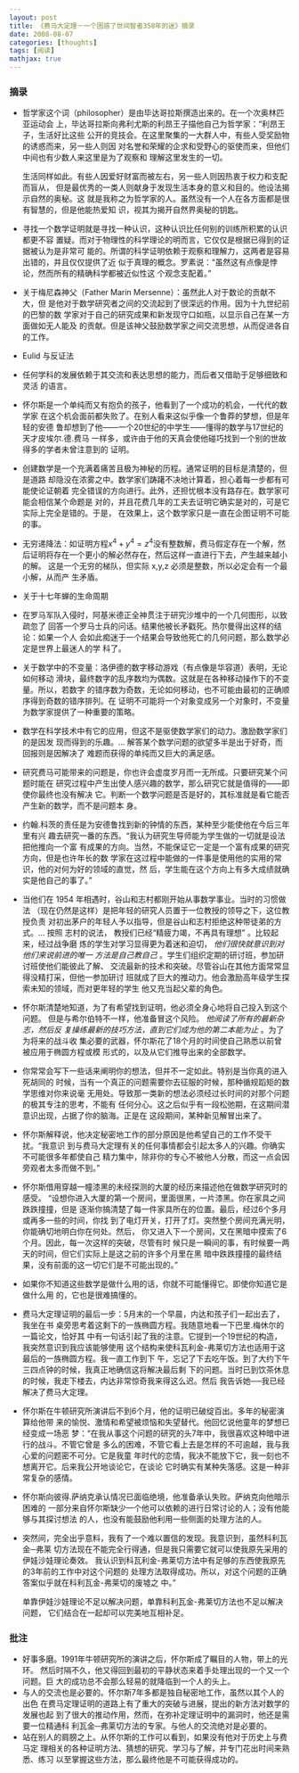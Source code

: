 ```yaml
---
layout: post
title: 《费马大定理－一个困惑了世间智者358年的迷》摘录
date: 2008-08-07
categories: [thoughts]
tags: [阅读]
mathjax: true
---
```


### 摘录

* 哲学家这个词（philosopher）是由毕达哥拉斯撰造出来的。在一个次奥林匹亚运动会
  上，毕达哥拉斯向弗利尤斯的利昂王子描他自己为哲学家：“利昂王子，生活好比这些
  公开的竞技会。在这里聚集的一大群人中，有些人受奖励物的诱惑而来，另一些人则因
  对名誉和荣耀的企求和受野心的驱使而来，但他们中间也有少数人来这里是为了观察和
  理解这里发生的一切。

  生活同样如此。有些人因爱好财富而被左右，另一些人则因热衷于权力和支配而盲从，
  但是最优秀的一类人则献身于发现生活本身的意义和目的。他设法揭示自然的奥秘。这
  就是我称之为哲学家的人。虽然没有一个人在各方面都是很有智慧的，但是他能热爱知
  识，视其为揭开自然界奥秘的钥匙。
* 寻找一个数学证明就是寻找一种认识，这种认识比任何别的训练所积累的认识都更不容
  置疑。而对于物理性的科学理论的明而言，它仅仅是根据已得到的证据被认为是非常可
  能的。所谓的科学证明依赖于观察和理解力，这两者是容易出错的，并且仅仅提供了近
  似于真理的概念。罗素说：“虽然这有点像是悖论，然而所有的精确科学都被近似性这
  个观念支配着。”
* 关于梅尼森神父（Father Marin Mersenne）：虽然此人对于数论的贡献不大，但
  是他对于数学研究者之间的交流起到了很深远的作用。因为十九世纪前的巴黎的数
  学家对于自己的研究成果和新发现守口如瓶，以显示自己在某一方面做如无人能及
  的贡献。但是该神父鼓励数学家之间交流思想，从而促进各自的工作。
* Eulid 与反证法
* 任何学科的发展依赖于其交流和表达思想的能力，而后者又借助于足够细致和灵活
  的语言。
* 怀尔斯是一个单纯而又有抱负的孩子，他看到了一个成功的机会，一代代的数学家
  在这个机会面前都失败了。在别人看来这似乎像一个鲁莽的梦想，但是年轻的安德
  鲁却想到了他——一个20世纪的中学生——懂得的数学与17世纪的天才皮埃尔.德.费马
  一样多，或许由于他的天真会使他碰巧找到一个别的世故得多的学者未曾注意到的
  证明。
* 创建数学是一个充满着痛苦且极为神秘的历程。通常证明的目标是清楚的，但是道路
  却隐没在浓雾之中。数学家们踌躇不决地计算着，担心着每一步都有可能使论证朝着
  完全错误的方向进行。此外，还担忧根本没有路存在。数学家可能会相信某个命题是
  对的，并且花费几年的工夫去证明它确实是对的，可是它实际上完全是错的。于是，
  在效果上，这个数学家只是一直在企图证明不可能的事。
* 无穷递降法：如证明方程$x^4 + y^4 = z^4$没有整数解，费马假定存在一个解，然
  后证明将存在一个更小的解必然存在，然后这样一直进行下去，产生越来越小的解。
  这是一个无穷的梯队，但实际 x,y,z 必须是整数，所以必定会有一个最小解，从而产
  生矛盾。
* 关于十七年蝉的生命周期
* 在罗马军队入侵时，阿基米德正全神贯注于研究沙堆中的一个几何图形，以致疏忽了
  回答一个罗马士兵的问话。结果他被长矛戳死。热尔曼得出这样的结论：如果一个人
  会如此痴迷于一个结果会导致他死亡的几何问题，那么数学必定是世界上最迷人的学
  科了。
* 关于数学中的不变量：洛伊德的数字移动游戏（有点像是华容道）表明，无论如何移动
  滑块，最终数字的乱序数均为偶数。这就是在各种移动操作下的不变量。所以，若数字
  的错序数为奇数，无论如何移动，也不可能由最初的正确顺序得到奇数的错序排列。在
  证明不可能将一个对象变成另一个对象时，不变量为数学家提供了一种重要的策略。
* 数学在科学技术中有它的应用，但这不是驱使数学家们的动力。激励数学家们的是因发
  现而得到的乐趣。... 解答某个数学问题的欲望多半是出于好奇，而回报则是因解决了
  难题而获得的单纯而又巨大的满足感。
* 研究费马可能带来的问题是，你也许会虚度岁月而一无所成。只要研究某个问题时能在
  研究过程中产生出使人感兴趣的数学，那么研究它就是值得的——即使你最终也没有解决
  它。判断一个数学问题是否是好的，其标准就是看它能否产生新的数学，而不是问题本
  身。
* 约翰.科茨的责任是为安德鲁找到新的钟情的东西，某种至少能使他在今后三年里有兴
  趣去研究一番的东西。“我认为研究生导师能为学生做的一切就是设法把他推向一个富
  有成果的方向。当然，不能保证它一定是一个富有成果的研究方向，但是也许年长的数
  学家在这过程中能做的一件事是使用他的实用的常识，他的对何为好的领域的直觉，然
  后，学生能在这个方向上有多大成绩就确实是他自己的事了。”
* 当他们在 1954 年相遇时，谷山和志村都刚开始从事数学事业。当时的习惯做法
  （现在仍然是这样）是把年轻的研究人员置于一位教授的领导之下，这位教授负责
  对初出茅户的年轻人予以指导，但是谷山和志村拒绝这种带徒弟的方式。... 按照
  志村的说法， 教授们已经“精疲力竭，不再具有理想” 。比较起来，经过战争磨
  炼的学生对学习显得更为着迷和迫切， *他们很快就意识到对他们来说前进的唯一
  方法是自己教自己* 。学生们组织定期的研讨班，参加研讨班使他们能彼此了解、
  交流最新的技术和突破。尽管谷山在其他方面常常显得没精打采，但他一参加研讨
  班就成了巨大的推动力。他会激励高年级学生探索未知的领域，而对更年轻的学生
  他又充当起父辈的角色。
* 怀尔斯清楚地知道，为了有希望找到证明，他必须全身心地将自己投入到这个问题。
  但是与希尔伯特不一样，他准备冒这个风险。 *他阅读了所有的最新杂志，然后反
  复操练最新的技巧方法，直到它们成为他的第二本能为止* 。为了为将来的战斗收
  集必要的武器，怀尔斯花了18个月的时间使自己熟悉以前曾被应用于椭圆方程或模
  形式的，以及从它们推导出来的全部数学。
* 你常常会写下一些话来阐明你的想法，但并不一定如此。特别是当你真的进入死胡同的
  时候，当有一个真正的问题需要你去征服的时候，那种循规蹈矩的数学思维对你来说毫
  无用处。导致那一类新的想法必须经过长时间的对那个问题的极其专注的思考，不能有
  任何分心。这之后似乎有一段松弛期，在这期间潜意识出现，占据了你的脑海。正是在
  这段期间，某种新见解冒出来了。
* 怀尔斯解释说，他决定秘密地工作的部分原因是他希望自己的工作不受干扰。“我意识
  到与费马大定理有关的任何事情都会引起太多人的兴趣。你确实不可能很多年都使自己
  精力集中，除非你的专心不被他人分散，而这一点会因旁观者太多而做不到。”
* 怀尔斯借用穿越一幢漆黑的未经探测的大厦的经历来描述他在做数学研究时的感受。
  “设想你进入大厦的第一个房间，里面很黑，一片漆黑。你在家具之间跌跌撞撞，但是
  逐渐你搞清楚了每一件家具所在的位置。最后，经过6个多月或再多一些的时间，你找
  到了电灯开关，打开了灯。突然整个房间充满光明，你能确切地明白你在何处。然后，
  你又进入下一个房间，又在黑暗中摸索了6个月。因此，每一次这样的突破，尽管有时
  候只是一瞬间的事，有时候要一两天的时间，但它们实际上是这之前的许多个月里在黑
  暗中跌跌撞撞的最终结果，没有前面的这一切它们是不可能出现的。”
* 如果你不知道这些数学是做什么用的话，你就不可能懂得它。即使你知道它是做什么用
  的，它也是很难搞懂的。
* 费马大定理证明的最后一步：5月末的一个早晨，内达和孩子们一起出去了，我坐在书
  桌旁思考着这剩下的一族椭圆方程。我随意地看一下巴里.梅休尔的一篇论文，恰好其
  中有一句话引起了我的注意。它提到一个19世纪的构造，我突然意识到我应该能够使用
  这个结构来使科瓦利金-弗莱切方法也适用于这最后的一族椭圆方程。我一直工作到下
  午，忘记了下去吃午饭。到了大约下午三四点钟的时候，我真正地确信这将解决最后剩
  下的问题。当时已到饮茶休息的时候，我走下楼去，内达非常惊奇我来得这么迟。然后
  我告诉她──我已经解决了费马大定理。
* 怀尔斯在牛顿研究所演讲后不到6个月，他的证明已破绽百出。多年的秘密演算给他带
  来的愉悦、激情和希望被烦恼和失望替代。他回忆说他童年的梦想已经变成一场恶
  梦：“在我从事这个问题的研究的头7年中，我很喜欢这种暗中进行的战斗。不管它曾是
  多么的困难，不管它看上去是怎样的不可逾越，我与我心爱的问题密不可分。它是我童
  年时代的恋情，我决不能放下它，我一刻也不想离开它。后来我公开地谈论它，在谈论
  它时确实有某种失落感。这是一种非常复杂的感情。
* 怀尔斯向彼得.萨纳克承认情况已面临绝境，他准备承认失败。萨纳克向他暗示困难的
  一部分来自怀尔斯缺少一个他可以依赖的进行日常讨论的人；没有他能够与其探讨想法
  的人，也没有能鼓励他利用一些侧面的处理方法的人。
* 突然间，完全出乎意料，我有了一个难以置信的发现。我意识到，虽然科利瓦金─弗莱
  切方法现在不能完全行得通，但是我只需要它就可以使我原先采用的伊娃沙娃理论奏效。
  我认识到科瓦利金-弗莱切方法中有足够的东西使我原先的3年前的工作中对这个问题的
  处理方法取得成功。所以，对这个问题的正确答案似乎就在科利瓦金-弗莱切的废墟之
  中。”

  单靠伊娃沙娃理论不足以解决问题，单靠科利瓦金-弗莱切方法也不足以解决问题，
  它们结合在一起却可以完美地互相补足。

### 批注

* 好事多磨。1991年牛顿研究所的演讲之后，怀尔斯成了瞩目的人物，带上的光环。
  然后时隔不久，他又得回到最初的平静状态来着手处理出现的一个又一个问题。巨
  大的成功总不会那么轻易的就降临到一个人的头上。
* 与人的交流也是必要的。怀尔斯7年多都是独自秘密地工作，虽然以其个人的出色
  在费马定理证明的道路上有了重大的突破与进展，提出的新方法对数学的发展也起
  到了很大的推动作用，然而，在弥补定理证明中的漏洞时，他还是需要一位精通科
  利瓦金─弗莱切方法的专家。与他人的交流绝对是必要的。
* 站在别人的肩膀之上。从怀尔斯的工作可以看到，如果没有他对于历史上与费马定
  理相关的各种证明方法、猜想的研究、学习与了解，并专门花出时间来熟悉、练习
  以至掌握这些方法，那么最终他是不可能获得成功的。
